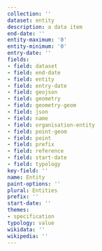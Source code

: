 ```yaml
---
collection: ''
dataset: entity
description: a data item
end-date: ''
entity-maximum: '0'
entity-minimum: '0'
entry-date: ''
fields:
- field: dataset
- field: end-date
- field: entity
- field: entry-date
- field: geojson
- field: geometry
- field: geometry-geom
- field: json
- field: name
- field: organisation-entity
- field: point-geom
- field: point
- field: prefix
- field: reference
- field: start-date
- field: typology
key-field: ''
name: Entity
paint-options: ''
plural: Entities
prefix: ''
start-date: ''
themes:
- specification
typology: value
wikidata: ''
wikipedia: ''
---
```

